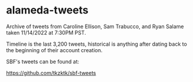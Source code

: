 # alameda-tweets

Archive of tweets from Caroline Ellison, Sam Trabucco, and Ryan Salame taken 11/14/2022 at 7:30PM PST. 

Timeline is the last 3,200 tweets, historical is anything after dating back to the beginning of their account creation. 

SBF's tweets can be found at: 

https://github.com/tkzktk/sbf-tweets
